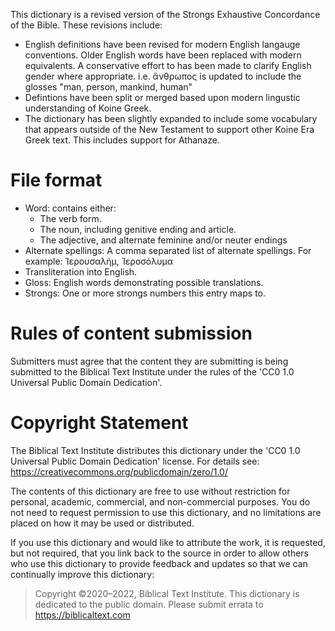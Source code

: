 This dictionary is a revised version of the Strongs Exhaustive Concordance of the Bible. These revisions include:

 - English definitions have been revised for modern English langauge conventions. Older English words have been replaced with modern equivalents. A conservative effort to has been made to clarify English gender where appropriate. i.e. ἄνθρωπος is updated to include the glosses "man, person, mankind, human" 
 - Defintions have been split or merged based upon modern lingustic understanding of Koine Greek.
 - The dictionary has been slightly expanded to include some vocabulary that appears outside of the New Testament to support other Koine Era Greek text. This includes support for Athanaze.

# File format

 - Word: contains either:
    - The verb form.
    - The noun, including genitive ending and article.
    - The adjective, and alternate feminine and/or neuter endings
 - Alternate spellings: A comma separated list of alternate spellings. For example: Ἰερουσαλήμ, Ἱεροσόλυμα
 - Transliteration into English.
 - Gloss: English words demonstrating possible translations.
 - Strongs: One or more strongs numbers this entry maps to.

# Rules of content submission

Submitters must agree that the content they are submitting is being submitted
to the Biblical Text Institute under the rules of the 'CC0 1.0 Universal
Public Domain Dedication'.

# Copyright Statement

The Biblical Text Institute distributes this dictionary under the
'CC0 1.0 Universal Public Domain Dedication' license.
For details see: https://creativecommons.org/publicdomain/zero/1.0/

The contents of this dictionary are free to use without restriction
for personal, academic, commercial, and non-commercial purposes.
You do not need to request permission to use this dictionary, and no
limitations are placed on how it may be used or distributed.

If you use this dictionary and would like to attribute the work, it is
requested, but not required, that you link back to the source in order to
allow others who use this dictionary to provide feedback and updates so
that we can continually improve this dictionary:

> Copyright ©2020–2022, Biblical Text Institute. This dictionary is
> dedicated to the public domain. Please submit errata to
> https://biblicaltext.com
